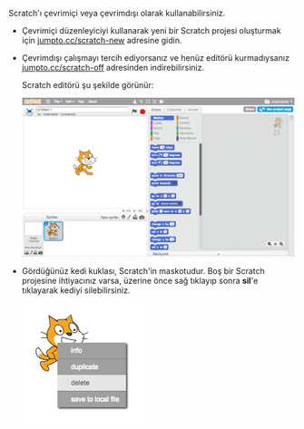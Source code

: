 Scratch'ı çevrimiçi veya çevrimdışı olarak kullanabilirsiniz.

+ Çevrimiçi düzenleyiciyi kullanarak yeni bir Scratch projesi oluşturmak için <a href="http://jumpto.cc/scratch-new" target="_blank">jumpto.cc/scratch-new</a> adresine gidin.

+ Çevrimdışı çalışmayı tercih ediyorsanız ve henüz editörü kurmadıysanız <a href="http://jumpto.cc/scratch-off" target="_blank">jumpto.cc/scratch-off</a> adresinden indirebilirsiniz.
    
    Scratch editörü şu şekilde görünür:
    
    ![ekran görüntüsü](images/scratch-editor.png)

+ Gördüğünüz kedi kuklası, Scratch'in maskotudur. Boş bir Scratch projesine ihtiyacınız varsa, üzerine önce sağ tıklayıp sonra **sil**'e tıklayarak kediyi silebilirsiniz.
    
    ![ekran görüntüsü](images/delete.png)